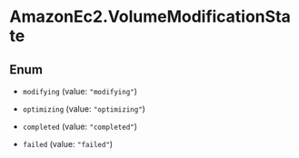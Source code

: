 # AmazonEc2.VolumeModificationState

## Enum


* `modifying` (value: `"modifying"`)

* `optimizing` (value: `"optimizing"`)

* `completed` (value: `"completed"`)

* `failed` (value: `"failed"`)


